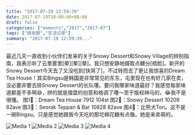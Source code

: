 ```yaml
---
title: "2017-07-19 12:59:39"
date: 2017-07-19T10:00:00+08:00
draft: false
categories: ["moments","2017","2017-07"]
tags: ["朋友圈","生活记录"]
summary: "2017-07-19 12:59:39..."
---
```


最近几天一直收到小伙伴们发来的关于Snowy Dessert和Snowy Village的辨别指南，我表示听了云里雾里[晕][晕][晕]。我只想安静地摄取点糖分[捂脸]。新开的Snowy Dessert今天去了又没吃到[快哭了]，不过转而去了更让我惊喜的Dream Tea House！其实Bingsu是韩国是非常常见的东东，屯里现在也有好几家在卖，没必要非要去排Snowy Dessert的长队噻。要问我哪家味道最好？我感觉每家味道都差不多啊😅，拼的就是摆盘的创意和格调了噻～至于版权神马的，😂我不是很懂。
图1⃣️：Dream Tea House 7912 104st
图2⃣️：Snowy Dessert 10209 82ave
图3⃣️：Seorak Teppan & Bar 10828 82ave
图4⃣️：比熊犬Tori。这不是一碗Bingsu。只是感觉她跟我今天吃的那坨棉花糖有点像。她是来卖萌的。

![Media 1](/Moments/photos/2017-07-19/201707191259390.jpg)
![Media 2](/Moments/photos/2017-07-19/201707191259391.jpg)
![Media 3](/Moments/photos/2017-07-19/201707191259392.jpg)
![Media 4](/Moments/photos/2017-07-19/201707191259393.jpg)

